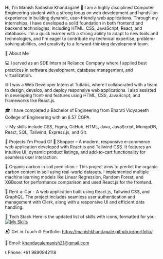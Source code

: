 Hi, I'm Manish Sadashiv Khandagale! 👋
I am a highly disciplined Computer Engineering student with a strong focus on web development and hands-on experience in building dynamic, user-friendly web applications. Through my internships, I have developed a solid foundation in both frontend and backend technologies, including HTML, CSS, JavaScript, React, and databases. I'm a quick learner with a strong ability to adapt to new tools and technologies, and I'm eager to contribute my technical expertise, problem-solving abilities, and creativity to a forward-thinking development team.



🚀 About Me

💻 I served as an SDE Intern at Reliance Company where I applied best practices in software development, database management, and virtualization.

🌐 I was a Web Developer Intern at Tutlabs, where I collaborated with a team to design, develop, and deploy responsive web applications. I also assisted in developing front-end features using HTML, CSS, JavaScript, and frameworks like React.js.

🎓 I have completed a Bachelor of Engineering from Bharati Vidyapeeth College of Engineering with an 8.57 CGPA.

💡 My skills include CSS, Figma, GitHub, HTML, Java, JavaScript, MongoDB, React, SQL, Tailwind, Express.js, and Git.

🧠 Projects I'm Proud Of
🛒 Shopper – A modern, responsive e-commerce web application developed with React.js and Tailwind CSS. It features an intuitive UI, dynamic product listings, and add-to-cart functionality for seamless user interaction.

🌱 Organic carbon in soil prediction – This project aims to predict the organic carbon content in soil using real-world datasets. I implemented multiple machine learning models like Linear Regression, Random Forest, and XGBoost for performance comparison and used React.js for the frontend.

🚗 Rent-a-Car – A web application built using React.js, Tailwind CSS, and GraphQL. The project includes seamless user authentication and management with Clerk, along with a responsive UI and efficient data handling.

💼 Tech Stack
Here is the updated list of skills with icons, formatted for you:
[![My Skills](https://skillicons.dev/icons?i=css,figma,github,html,java,js,mongodb,react,mysql,postgresql,oracle,tailwind,express,git)](https://skillicons.dev)

📬 Get in Touch
🌐 Portfolio: https://manishkhandagale.github.io/portfolio/ 

📧 Email: khandagalemanish21@gmail.com 

📞 Phone: +91 9890942118 
